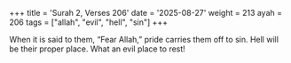 +++
title = 'Surah 2, Verses 206'
date = '2025-08-27'
weight = 213
ayah = 206
tags = ["allah", "evil", "hell", "sin"]
+++

When it is said to them, “Fear Allah,” pride carries them off to sin. Hell will be their proper place. What an evil place to rest!